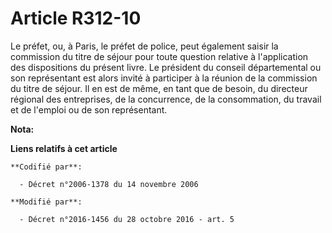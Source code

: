 # Article R312-10

Le préfet, ou, à Paris, le préfet de police, peut également saisir la commission du titre de séjour pour toute question
relative à l'application des dispositions du présent livre. Le président du conseil départemental ou son représentant est
alors invité à participer à la réunion de la commission du titre de séjour. Il en est de même, en tant que de besoin, du
directeur            régional des entreprises, de la concurrence, de la consommation, du travail et de l'emploi ou de son
représentant.

**Nota:**



**Liens relatifs à cet article**

	**Codifié par**:

	  - Décret n°2006-1378 du 14 novembre 2006

	**Modifié par**:

	  - Décret n°2016-1456 du 28 octobre 2016 - art. 5
